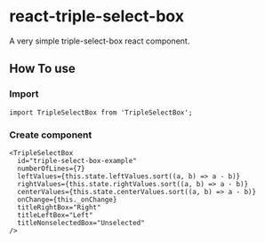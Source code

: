# react-triple-select-box
A very simple triple-select-box react component.


## How To use


### Import
	import TripleSelectBox from 'TripleSelectBox';

### Create component

	<TripleSelectBox
	  id="triple-select-box-example"
	  numberOfLines={7}
	  leftValues={this.state.leftValues.sort((a, b) => a - b)}
	  rightValues={this.state.rightValues.sort((a, b) => a - b)}
	  centerValues={this.state.centerValues.sort((a, b) => a - b)}
	  onChange={this._onChange}
	  titleRightBox="Right"
	  titleLeftBox="Left"
	  titleNonselectedBox="Unselected"
	/>
